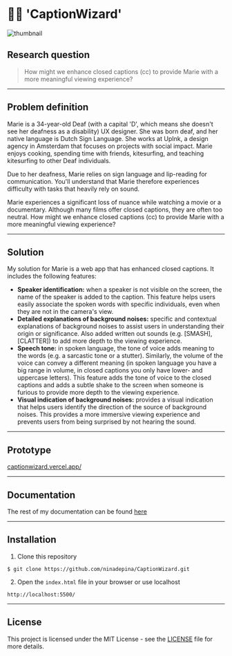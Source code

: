 # 👋🏼 'CaptionWizard'

![thumbnail](https://github.com/ninadepina/CaptionWizard/assets/89778503/826ce2b3-bce4-4e0f-b12f-e4319fe5418c)

## Research question

> How might we enhance closed captions (cc) to provide Marie with a more meaningful viewing experience?

---

## Problem definition

Marie is a 34-year-old Deaf (with a capital 'D', which means she doesn't see her deafness as a disability) UX designer. She was born deaf, and her native language is Dutch Sign Language. She works at UpInk, a design agency in Amsterdam that focuses on projects with social impact. Marie enjoys cooking, spending time with friends, kitesurfing, and teaching kitesurfing to other Deaf individuals.

Due to her deafness, Marie relies on sign language and lip-reading for communication. You'll understand that Marie therefore experiences difficulty with tasks that heavily rely on sound.

Marie experiences a significant loss of nuance while watching a movie or a documentary. Although many films offer closed captions, they are often too neutral. How might we enhance closed captions (cc) to provide Marie with a more meaningful viewing experience?

---

## Solution

My solution for Marie is a web app that has enhanced closed captions. It includes the following features:

-   **Speaker identification:** when a speaker is not visible on the screen, the name of the speaker is added to the caption. This feature helps users easily associate the spoken words with specific individuals, even when they are not in the camera's view.
-   **Detailed explanations of background noises:** specific and contextual explanations of background noises to assist users in understanding their origin or significance. Also added written out sounds (e.g. [SMASH], [CLATTER]) to add more depth to the viewing experience.
-   **Speech tone:** in spoken language, the tone of voice adds meaning to the words (e.g. a sarcastic tone or a stutter). Similarly, the volume of the voice can convey a different meaning (in spoken language you have a big range in volume, in closed captions you only have lower- and uppercase letters). This feature adds the tone of voice to the closed captions and adds a subtle shake to the screen when someone is furious to provide more depth to the viewing experience.
-   **Visual indication of background noises:** provides a visual indication that helps users identify the direction of the source of background noises. This provides a more immersive viewing experience and prevents users from being surprised by not hearing the sound.

---

## Prototype

[captionwizard.vercel.app/](https://captionwizard.vercel.app/)

---

## Documentation

The rest of my documentation can be found [here](https://github.com/ninadepina/CaptionWizard/blob/main/docs/productdoc.md)

---

## Installation

1. Clone this repository

```
$ git clone https://github.com/ninadepina/CaptionWizard.git
```

2. Open the `index.html` file in your browser or use localhost

```
http://localhost:5500/
```

---

## License

This project is licensed under the MIT License - see the [LICENSE](https://github.com/ninadepina/CaptionWizard/blob/main/LICENSE) file for more details.
